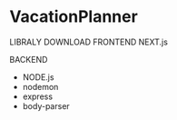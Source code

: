 # VacationPlanner


LIBRALY DOWNLOAD
FRONTEND
NEXT.js


BACKEND
- NODE.js
- nodemon
- express
- body-parser